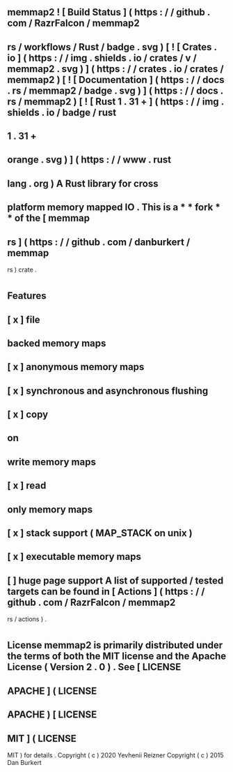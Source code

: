 #
memmap2
!
[
Build
Status
]
(
https
:
/
/
github
.
com
/
RazrFalcon
/
memmap2
-
rs
/
workflows
/
Rust
/
badge
.
svg
)
[
!
[
Crates
.
io
]
(
https
:
/
/
img
.
shields
.
io
/
crates
/
v
/
memmap2
.
svg
)
]
(
https
:
/
/
crates
.
io
/
crates
/
memmap2
)
[
!
[
Documentation
]
(
https
:
/
/
docs
.
rs
/
memmap2
/
badge
.
svg
)
]
(
https
:
/
/
docs
.
rs
/
memmap2
)
[
!
[
Rust
1
.
31
+
]
(
https
:
/
/
img
.
shields
.
io
/
badge
/
rust
-
1
.
31
+
-
orange
.
svg
)
]
(
https
:
/
/
www
.
rust
-
lang
.
org
)
A
Rust
library
for
cross
-
platform
memory
mapped
IO
.
This
is
a
*
*
fork
*
*
of
the
[
memmap
-
rs
]
(
https
:
/
/
github
.
com
/
danburkert
/
memmap
-
rs
)
crate
.
#
#
Features
-
[
x
]
file
-
backed
memory
maps
-
[
x
]
anonymous
memory
maps
-
[
x
]
synchronous
and
asynchronous
flushing
-
[
x
]
copy
-
on
-
write
memory
maps
-
[
x
]
read
-
only
memory
maps
-
[
x
]
stack
support
(
MAP_STACK
on
unix
)
-
[
x
]
executable
memory
maps
-
[
]
huge
page
support
A
list
of
supported
/
tested
targets
can
be
found
in
[
Actions
]
(
https
:
/
/
github
.
com
/
RazrFalcon
/
memmap2
-
rs
/
actions
)
.
#
#
License
memmap2
is
primarily
distributed
under
the
terms
of
both
the
MIT
license
and
the
Apache
License
(
Version
2
.
0
)
.
See
[
LICENSE
-
APACHE
]
(
LICENSE
-
APACHE
)
[
LICENSE
-
MIT
]
(
LICENSE
-
MIT
)
for
details
.
Copyright
(
c
)
2020
Yevhenii
Reizner
Copyright
(
c
)
2015
Dan
Burkert
